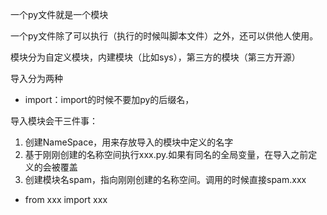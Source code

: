 一个py文件就是一个模块

一个py文件除了可以执行（执行的时候叫脚本文件）之外，还可以供他人使用。

模块分为自定义模块，内建模块（比如sys），第三方的模块（第三方开源）

导入分为两种

- import：import的时候不要加py的后缀名，

导入模块会干三件事：

1. 创建NameSpace，用来存放导入的模块中定义的名字
2. 基于刚刚创建的名称空间执行xxx.py.如果有同名的全局变量，在导入之前定义的会被覆盖
3. 创建模块名spam，指向刚刚创建的名称空间。调用的时候直接spam.xxx

- from xxx import xxx



